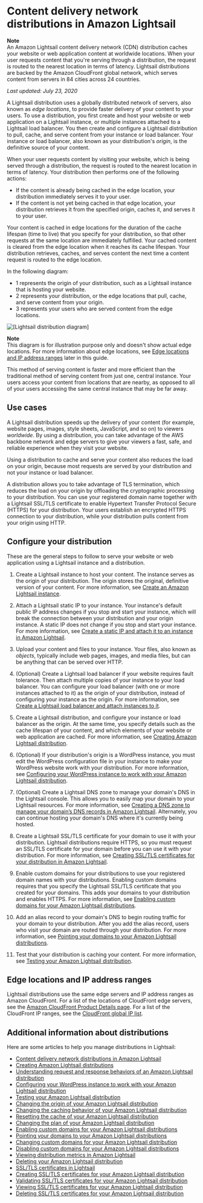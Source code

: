 # Content delivery network distributions in Amazon Lightsail<a name="amazon-lightsail-content-delivery-network-distributions"></a>

**Note**  
An Amazon Lightsail content delivery network \(CDN\) distribution caches your website or web application content at worldwide locations\. When your user requests content that you're serving through a distribution, the request is routed to the nearest location in terms of latency\. Lightsail distributions are backed by the Amazon CloudFront global network, which serves content from servers in 84 cities across 24 countries\.

 *Last updated: July 23, 2020* 

A Lightsail distribution uses a globally distributed network of servers, also known as *edge locations*, to provide faster delivery of your content to your users\. To use a distribution, you first create and host your website or web application on a Lightsail instance, or multiple instances attached to a Lightsail load balancer\. You then create and configure a Lightsail distribution to pull, cache, and serve content from your instance or load balancer\. Your instance or load balancer, also known as your distribution's *origin*, is the definitive source of your content\.

When your user requests content by visiting your website, which is being served through a distribution, the request is routed to the nearest location in terms of latency\. Your distribution then performs one of the following actions:
+ If the content is already being cached in the edge location, your distribution immediately serves it to your user\.
+ If the content is not yet being cached in that edge location, your distribution retrieves it from the specified origin, caches it, and serves it to your user\.

Your content is cached in edge locations for the duration of the cache lifespan \(time to live\) that you specify for your distribution, so that other requests at the same location are immediately fulfilled\. Your cached content is cleared from the edge location when it reaches its cache lifespan\. Your distribution retrieves, caches, and serves content the next time a content request is routed to the edge location\.

In the following diagram:
+ 1 represents the origin of your distribution, such as a Lightsail instance that is hosting your website\.
+ 2 represents your distribution, or the edge locations that pull, cache, and serve content from your origin\.
+ 3 represents your users who are served content from the edge locations\.

![\[Lightsail distribution diagram\]](https://d9yljz1nd5001.cloudfront.net/en_us/c61ab0669fef62b2778d591e8e619b4d/images/distribution-diagram.png)

**Note**  
This diagram is for illustration purpose only and doesn't show actual edge locations\. For more information about edge locations, see [Edge locations and IP address ranges](#edge-locations) later in this guide\.

This method of serving content is faster and more efficient than the traditional method of serving content from just one, central instance\. Your users access your content from locations that are nearby, as opposed to all of your users accessing the same central instance that may be far away\.

## Use cases<a name="distribution-use-cases"></a>

A Lightsail distribution speeds up the delivery of your content \(for example, website pages, images, style sheets, JavaScript, and so on\) to viewers *worldwide*\. By using a distribution, you can take advantage of the AWS backbone network and edge servers to give your viewers a fast, safe, and reliable experience when they visit your website\.

Using a distribution to cache and serve your content also reduces the load on your origin, because most requests are served by your distribution and not your instance or load balancer\.

A distribution allows you to take advantage of TLS termination, which reduces the load on your origin by offloading the cryptographic processing to your distribution\. You can use your registered domain name together with a Lightsail SSL/TLS certificate to enable Hypertext Transfer Protocol Secure \(HTTPS\) for your distribution\. Your users establish an encrypted HTTPS connection to your distribution, while your distribution pulls content from your origin using HTTP\.

## Configure your distribution<a name="configure-distribution"></a>

These are the general steps to follow to serve your website or web application using a Lightsail instance and a distribution\.

1. Create a Lightsail instance to host your content\. The instance serves as the origin of your distribution\. The origin stores the original, definitive version of your content\. For more information, see [Create an Amazon Lightsail instance](how-to-create-amazon-lightsail-instance-virtual-private-server-vps.md)\.

1. Attach a Lightsail static IP to your instance\. Your instance's default public IP address changes if you stop and start your instance, which will break the connection between your distribution and your origin instance\. A static IP does not change if you stop and start your instance\. For more information, see [Create a static IP and attach it to an instance in Amazon Lightsail](lightsail-create-static-ip.md)\.

1. Upload your content and files to your instance\. Your files, also known as *objects*, typically include web pages, images, and media files, but can be anything that can be served over HTTP\.

1. \(Optional\) Create a Lightsail load balancer if your website requires fault tolerance\. Then attach multiple copies of your instance to your load balancer\. You can configure your load balancer \(with one or more instances attached to it\) as the origin of your distribution, instead of configuring your instance as the origin\. For more information, see [Create a Lightsail load balancer and attach instances to it](create-lightsail-load-balancer-and-attach-lightsail-instances.md)\.

1. Create a Lightsail distribution, and configure your instance or load balancer as the origin\. At the same time, you specify details such as the cache lifespan of your content, and which elements of your website or web application are cached\. For more information, see [Creating Amazon Lightsail distribution](amazon-lightsail-creating-content-delivery-network-distribution.md)\.

1. \(Optional\) If your distribution's origin is a WordPress instance, you must edit the WordPress configuration file in your instance to make your WordPress website work with your distribution\. For more information, see [Configuring your WordPress instance to work with your Amazon Lightsail distribution](amazon-lightsail-editing-wp-config-for-distribution.md)\.

1. \(Optional\) Create a Lightsail DNS zone to manage your domain's DNS in the Lightsail console\. This allows you to easily map your domain to your Lightsail resources\. For more information, see [Creating a DNS zone to manage your domain’s DNS records in Amazon Lightsail](lightsail-how-to-create-dns-entry.md)\. Alternately, you can continue hosting your domain's DNS where it's currently being hosted\.

1. Create a Lightsail SSL/TLS certificate for your domain to use it with your distribution\. Lightsail distributions require HTTPS, so you must request an SSL/TLS certificate for your domain before you can use it with your distribution\. For more information, see [Creating SSL/TLS certificates for your distribution in Amazon Lightsail](amazon-lightsail-create-a-distribution-certificate.md)\.

1. Enable custom domains for your distributions to use your registered domain names with your distributions\. Enabling custom domains requires that you specify the Lightsail SSL/TLS certificate that you created for your domains\. This adds your domains to your distribution and enables HTTPS\. For more information, see [Enabling custom domains for your Amazon Lightsail distributions](amazon-lightsail-enabling-distribution-custom-domains.md)\.

1. Add an alias record to your domain's DNS to begin routing traffic for your domain to your distribution\. After you add the alias record, users who visit your domain are routed through your distribution\. For more information, see [Pointing your domains to your Amazon Lightsail distributions](amazon-lightsail-point-domain-to-distribution.md)\.

1. Test that your distribution is caching your content\. For more information, see [Testing your Amazon Lightsail distribution](amazon-lightsail-testing-distribution.md)\.

## Edge locations and IP address ranges<a name="edge-locations"></a>

Lightsail distributions use the same edge servers and IP address ranges as Amazon CloudFront\. For a list of the locations of CloudFront edge servers, see the [Amazon CloudFront Product Details page](http://aws.amazon.com/cloudfront/details)\. For a list of the CloudFront IP ranges, see the [CloudFront global IP list](http://d7uri8nf7uskq.cloudfront.net/tools/list-cloudfront-ips)\.

## Additional information about distributions<a name="distributions-additional-information"></a>

Here are some articles to help you manage distributions in Lightsail:
+ [Content delivery network distributions in Amazon Lightsail](#amazon-lightsail-content-delivery-network-distributions)
+ [Creating Amazon Lightsail distributions](amazon-lightsail-creating-content-delivery-network-distribution.md)
+ [Understanding request and response behaviors of an Amazon Lightsail distribution](amazon-lightsail-distribution-request-and-response.md)
+ [Configuring your WordPress instance to work with your Amazon Lightsail distribution](amazon-lightsail-editing-wp-config-for-distribution.md)
+ [Testing your Amazon Lightsail distribution](amazon-lightsail-testing-distribution.md)
+ [Changing the origin of your Amazon Lightsail distribution](amazon-lightsail-changing-distribution-origin.md)
+ [Changing the caching behavior of your Amazon Lightsail distribution](amazon-lightsail-changing-default-cache-behavior.md)
+ [Resetting the cache of your Amazon Lightsail distribution](amazon-lightsail-resetting-distribution-cache.md)
+ [Changing the plan of your Amazon Lightsail distribution](amazon-lighstail-changing-distribution-plan.md)
+ [Enabling custom domains for your Amazon Lightsail distributions](amazon-lightsail-enabling-distribution-custom-domains.md)
+ [Pointing your domains to your Amazon Lightsail distributions](amazon-lightsail-point-domain-to-distribution.md)
+ [Changing custom domains for your Amazon Lightsail distribution](amazon-lightsail-changing-distribution-custom-domains.md)
+ [Disabling custom domains for your Amazon Lightsail distributions](amazon-lightsail-disabling-distribution-custom-domains.md)
+ [Viewing distribution metrics in Amazon Lightsail](amazon-lightsail-viewing-distribution-health-metrics.md)
+ [Deleting your Amazon Lightsail distribution](amazon-lightsail-deleting-distribution.md)
+ [SSL/TLS certificates in Lightsail](understanding-tls-ssl-certificates-in-lightsail-https.md)
+ [Creating SSL/TLS certificates for your Amazon Lightsail distribution](amazon-lightsail-create-a-distribution-certificate.md)
+ [Validating SSL/TLS certificates for your Amazon Lightsail distribution](amazon-lightsail-validating-a-distribution-certificate.md)
+ [Viewing SSL/TLS certificates for your Amazon Lightsail distribution](amazon-lightsail-viewing-distribution-certificates.md)
+ [Deleting SSL/TLS certificates for your Amazon Lightsail distribution](amazon-lightsail-deleting-distribution-certificates.md)